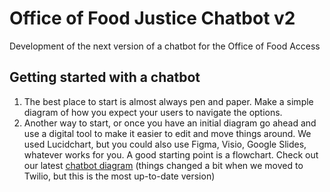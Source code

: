 # Office of Food Justice Chatbot v2
Development of the next version of a chatbot for the Office of Food Access

## Getting started with a chatbot
1. The best place to start is almost always pen and paper. Make a simple diagram of how you expect your users to navigate the options.
1. Another way to start, or once you have an initial diagram go ahead and use a digital tool to make it easier to edit and move things around. We used Lucidchart, but you could also use Figma, Visio, Google Slides, whatever works for you. A good starting point is a flowchart. Check out our latest [chatbot diagram](https://lucid.app/lucidchart/3b471da5-e2e9-48fe-9536-503505337aea/edit?viewport_loc=-823%2C-768%2C5410%2C3007%2C0_0&invitationId=inv_b741141a-96b7-455a-befb-4759efa12fcf) (things changed a bit when we moved to Twilio, but this is the most up-to-date version) 



